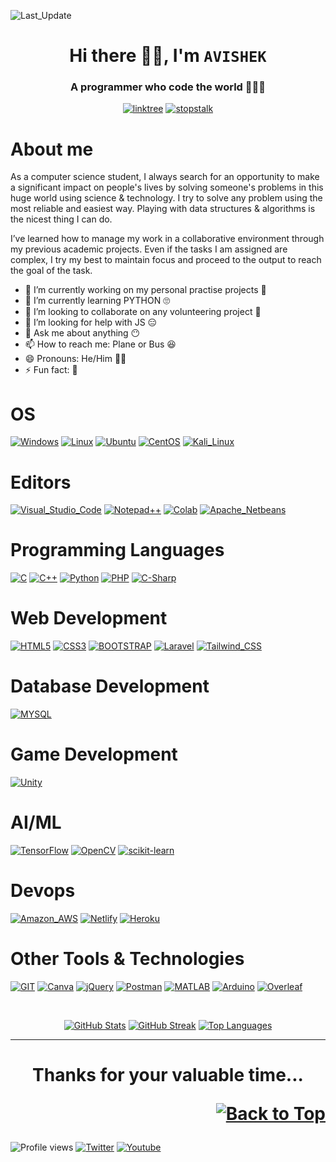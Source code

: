 <div id="Top"></div>

![Last_Update](https://img.shields.io/github/last-commit/avishekchy45/avishekchy45?logo=github&style=for-the-badge&label=last%20update)<br>

<h1 align="center">Hi there 👋🏼, I'm <code>AVISHEK</code></h1>
<h3 align="center">A programmer who code the world 👨🏼‍💻</h3>
<p align="center">
<!--   <a href="https://komarev.com/ghpvc" target="_blank"><img src="https://komarev.com/ghpvc/?username=avishekchy45&style=for-the-badge" alt="github" title='Profile Views'></a> -->
  <a href='https://linktr.ee/avishekchy45' target="_blank"><img src='https://img.shields.io/badge/Connect with Me-yellow?logo=linktree&style=for-the-badge' alt='linktree' title='All Social Links'></a>
  <!-- [![Linktree](https://img.shields.io/badge/Connect_with_Me-yellow?style=for-the-badge)](https://linktr.ee/avishekchy45) -->
  <a href='https://www.stopstalk.com/user/profile/avishekchy45' target="_blank"><img src='https://img.shields.io/badge/StopStalk-green?logo=stopstalk&style=for-the-badge' alt='stopstalk' title='All CP Links'></a>
</p>

<!--
**avishekchy45/avishekchy45** is a ✨ _special_ ✨ repository because its `README.md` (this file) appears on your GitHub profile.
Here are some ideas to get you started:
-->

# About me

As a computer science student, I always search for an opportunity to make a significant impact on people's lives by solving someone's problems in this huge world using science & technology. I try to solve any problem using the most reliable and easiest way. Playing with data structures & algorithms is the nicest thing I can do.

I’ve learned how to manage my work in a collaborative environment through my previous academic projects. Even if the tasks I am assigned are complex, I try my best to maintain focus and proceed to the output to reach the goal of the task.

- 🔭 I’m currently working on my personal practise projects 🤪
- 🌱 I’m currently learning PYTHON 🙄
- 👯 I’m looking to collaborate on any volunteering project 🙂
- 🤔 I’m looking for help with JS 😑
- 💬 Ask me about anything 😶
- 📫 How to reach me: Plane or Bus 😆
- 😄 Pronouns: He/Him 👦🏼
- ⚡ Fun fact: 🥴

# OS

[![Windows](https://img.shields.io/badge/Windows-0078D6?style=for-the-badge&logo=windows&logoColor=white)](https://www.microsoft.com/)
[![Linux](https://img.shields.io/badge/Linux-FCC624?style=for-the-badge&logo=linux&logoColor=black)](https://www.linux.org/)
[![Ubuntu](https://img.shields.io/badge/Ubuntu-E95420?style=for-the-badge&logo=ubuntu&logoColor=white)](https://ubuntu.com/)
[![CentOS](https://img.shields.io/badge/Cent%20OS-262577?style=for-the-badge&logo=CentOS&logoColor=white)](https://www.centos.org/)
[![Kali_Linux](https://img.shields.io/badge/Kali_Linux-557C94?style=for-the-badge&logo=kali-linux&logoColor=white)](https://www.kali.org/)

# Editors

[![Visual_Studio_Code](https://img.shields.io/badge/Visual_Studio_Code-0078D4?style=for-the-badge&logo=visual%20studio%20code&logoColor=white)]()
[![Notepad++](https://img.shields.io/badge/Notepad++-90E59A.svg?style=for-the-badge&logo=notepad%2B%2B&logoColor=black)]()
[![Colab](https://img.shields.io/badge/Colab-F9AB00?style=for-the-badge&logo=googlecolab&color=525252)]()
[![Apache_Netbeans](https://img.shields.io/badge/apache%20netbeans-1B6AC6?style=for-the-badge&logo=apache%20netbeans%20IDE)]()

# Programming Languages

[![C](https://img.shields.io/badge/C-00599C?style=for-the-badge&logo=c&logoColor=white)]()
[![C++](https://img.shields.io/badge/C%2B%2B-00599C?style=for-the-badge&logo=c%2B%2B&logoColor=white)]()
[![Python](https://img.shields.io/badge/Python-3776AB?style=for-the-badge&logo=python&logoColor=white)]()
[![PHP](https://img.shields.io/badge/PHP-777BB4?style=for-the-badge&logo=php&logoColor=white)](https://www.php.net/)
[![C-Sharp](https://img.shields.io/badge/C%23-239120?style=for-the-badge&logo=c-sharp&logoColor=white)](Link)
<!-- [![Java](https://img.shields.io/badge/Java-ED8B00?style=for-the-badge&logo=java&logoColor=white)]() -->
<!-- [![JavaScript](https://img.shields.io/badge/JavaScript-F7DF1E?style=for-the-badge&logo=javascript&logoColor=black)]() -->

# Web Development

[![HTML5](https://img.shields.io/badge/HTML5-E34F26?style=for-the-badge&logo=html5&logoColor=white)](https://www.w3.org/html)
[![CSS3](https://img.shields.io/badge/CSS3-1572B6?style=for-the-badge&logo=css3&logoColor=white)](https://www.w3.org/Style/CSS/)
[![BOOTSTRAP](https://img.shields.io/badge/Bootstrap-563D7C?style=for-the-badge&logo=bootstrap&logoColor=white)](https://getbootstrap.com/)
[![Laravel](https://img.shields.io/badge/laravel-%23FF2D20.svg?style=for-the-badge&logo=laravel&logoColor=white)](https://laravel.com/)
[![Tailwind_CSS](https://img.shields.io/badge/Tailwind_CSS-38B2AC?style=for-the-badge&logo=tailwind-css&logoColor=white)]()
<!-- [![Django](https://img.shields.io/badge/Django-092E20?style=for-the-badge&logo=django&logoColor=white)]() -->

# Database Development

[![MYSQL](https://img.shields.io/badge/MySQL-005C84?style=for-the-badge&logo=mysql&logoColor=white)](https://www.mysql.com/)

# Game Development

[![Unity](https://img.shields.io/badge/Unity-100000?style=for-the-badge&logo=unity&logoColor=white)]()

<!-- # Mobile App Development -->


# AI/ML

[![TensorFlow](https://img.shields.io/badge/TensorFlow-FF6F00?style=for-the-badge&logo=tensorflow&logoColor=white)]()
[![OpenCV](https://img.shields.io/badge/OpenCV-4A66FF?style=for-the-badge&logo=opencv&logoColor=white)](https://opencv.org/)
[![scikit-learn](https://img.shields.io/badge/scikit_learn-B6D3D1?style=for-the-badge&logo=scikitlearn&logoColor=white)](https://scikit-learn.org/)

# Devops

[![Amazon_AWS](https://img.shields.io/badge/Amazon_AWS-232F3E?style=for-the-badge&logo=amazon-aws&logoColor=white)]()
[![Netlify](https://img.shields.io/badge/Netlify-00C7B7?style=for-the-badge&logo=netlify&logoColor=white)]()
[![Heroku](https://img.shields.io/badge/Heroku-430098?style=for-the-badge&logo=heroku&logoColor=white)]()

# Other Tools & Technologies

[![GIT](https://img.shields.io/badge/Git-F05032?style=for-the-badge&logo=git&logoColor=white)](https://git-scm.com/)
[![Canva](https://img.shields.io/badge/Canva-%2300C4CC.svg?&style=for-the-badge&logo=Canva&logoColor=white)]()
[![jQuery](https://img.shields.io/badge/jQuery-0769AD?style=for-the-badge&logo=jquery&logoColor=white)](https://jquery.com/)
[![Postman](https://img.shields.io/badge/Postman-00FFFF?style=for-the-badge&logo=postman)](https://www.postman.com/)
[![MATLAB](https://img.shields.io/badge/MATLAB-2F74A8?style=for-the-badge&logo=matlab&logoColor=white)](https://www.mathworks.com/)
[![Arduino](https://img.shields.io/badge/Arduino-00979D?style=for-the-badge&logo=Arduino&logoColor=white)](https://www.arduino.cc/)
[![Overleaf](https://img.shields.io/badge/Overleaf-47A141?style=for-the-badge&logo=Overleaf&logoColor=white)](https://www.overleaf.com/)
<!-- [![Material_UI](https://img.shields.io/badge/Material_UI-0081CB?style=for-the-badge&logo=mui&logoColor=white)]() -->
<!-- [![Name]()]() -->
<br>

<p align="center">
  <a href='https://github-readme-stats.vercel.app'><img src='https://github-readme-stats.vercel.app/api?username=avishekchy45&show_icons=true&theme=blue-green' alt='GitHub Stats' title='GitHub Stats'></a>
  <a href='https://git.io/streak-stats'><img src='https://github-readme-streak-stats.herokuapp.com?user=avishekchy45&theme=blue-green&mode=weekly' alt='GitHub Streak' title='GitHub Streak'></a>
  <a href='https://github-readme-stats.vercel.app'><img src='https://github-readme-stats.vercel.app/api/top-langs/?username=avishekchy45&theme=blue-green&layout=compact' alt='Top Languages' title='Top Languages'></a>
<!--   <a href="https://stardev.io/developers/avishekchy45"><img src="https://stardev.io/developers/avishekchy45/badge/languages/country.svg" alt="Check out avishekchy45&apos;s profile on stardev.io" title='Stardev badge'/></a> -->
</p>
<hr>

<h1 align="center">
  Thanks for your valuable time...
  <p align="right">
  <a href='#Top'><img src='https://img.shields.io/badge/Back to Top-orange?style=flat' alt='Back to Top' title='Back to Top'></a>
  </p>
</h1>

<!-- ![Last_Update](https://img.shields.io/badge/Last_Update-12_December_2022-success) -->
![Profile views](https://gpvc.arturio.dev/avishekchy45)
[![Twitter](https://img.shields.io/twitter/follow/avishekchy45?logo=twitter&style=social)](https://twitter.com/avishekchy45)
[![Youtube](https://img.shields.io/youtube/channel/views/UCiRj8ZpmU8PBiFbh2qClBnw?logo=youtube&style=social&label=Subscribe%20@avishekchowdhury)](https://youtube.com/@avishekchowdhury)

<div id="Bottom"></div>
